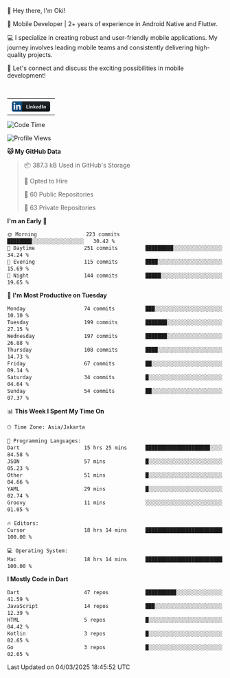 <p>
 👋 Hey there, I'm Oki!

🚀 Mobile Developer | 2+ years of experience in Android Native and Flutter.

💻 I specialize in creating robust and user-friendly mobile applications. My journey involves leading mobile teams and consistently delivering high-quality projects.

🔗 Let's connect and discuss the exciting possibilities in mobile development!

<br>

<table style="border:none; border-collapse:collapse; cellspacing:0; cellpadding:0">
    <tr>
        <td>
           <a href="https://www.linkedin.com/in/oki-6ba305173/" target="_blank">
              <img src="https://github.com/inisialkey/inisialkey/blob/main/assets/linkedin.svg" alt="LinkedIn" style="vertical-align:top; margin:4px" height=24>
          </a>
        </td>
    </tr>
</table>

<!-- <br>

<!--START_SECTION:waka-->
![Code Time](http://img.shields.io/badge/Code%20Time-1%2C046%20hrs%2040%20mins-blue)

![Profile Views](http://img.shields.io/badge/Profile%20Views-0-blue)

**🐱 My GitHub Data** 

> 📦 387.3 kB Used in GitHub's Storage 
 > 
> 💼 Opted to Hire
 > 
> 📜 60 Public Repositories 
 > 
> 🔑 63 Private Repositories 
 > 
**I'm an Early 🐤** 

```text
🌞 Morning                223 commits         ████████░░░░░░░░░░░░░░░░░   30.42 % 
🌆 Daytime                251 commits         █████████░░░░░░░░░░░░░░░░   34.24 % 
🌃 Evening                115 commits         ████░░░░░░░░░░░░░░░░░░░░░   15.69 % 
🌙 Night                  144 commits         █████░░░░░░░░░░░░░░░░░░░░   19.65 % 
```
📅 **I'm Most Productive on Tuesday** 

```text
Monday                   74 commits          ███░░░░░░░░░░░░░░░░░░░░░░   10.10 % 
Tuesday                  199 commits         ███████░░░░░░░░░░░░░░░░░░   27.15 % 
Wednesday                197 commits         ███████░░░░░░░░░░░░░░░░░░   26.88 % 
Thursday                 108 commits         ████░░░░░░░░░░░░░░░░░░░░░   14.73 % 
Friday                   67 commits          ██░░░░░░░░░░░░░░░░░░░░░░░   09.14 % 
Saturday                 34 commits          █░░░░░░░░░░░░░░░░░░░░░░░░   04.64 % 
Sunday                   54 commits          ██░░░░░░░░░░░░░░░░░░░░░░░   07.37 % 
```


📊 **This Week I Spent My Time On** 

```text
🕑︎ Time Zone: Asia/Jakarta

💬 Programming Languages: 
Dart                     15 hrs 25 mins      █████████████████████░░░░   84.58 % 
JSON                     57 mins             █░░░░░░░░░░░░░░░░░░░░░░░░   05.23 % 
Other                    51 mins             █░░░░░░░░░░░░░░░░░░░░░░░░   04.66 % 
YAML                     29 mins             █░░░░░░░░░░░░░░░░░░░░░░░░   02.74 % 
Groovy                   11 mins             ░░░░░░░░░░░░░░░░░░░░░░░░░   01.05 % 

🔥 Editors: 
Cursor                   18 hrs 14 mins      █████████████████████████   100.00 % 

💻 Operating System: 
Mac                      18 hrs 14 mins      █████████████████████████   100.00 % 
```

**I Mostly Code in Dart** 

```text
Dart                     47 repos            ██████████░░░░░░░░░░░░░░░   41.59 % 
JavaScript               14 repos            ███░░░░░░░░░░░░░░░░░░░░░░   12.39 % 
HTML                     5 repos             █░░░░░░░░░░░░░░░░░░░░░░░░   04.42 % 
Kotlin                   3 repos             █░░░░░░░░░░░░░░░░░░░░░░░░   02.65 % 
Go                       3 repos             █░░░░░░░░░░░░░░░░░░░░░░░░   02.65 % 
```




 Last Updated on 04/03/2025 18:45:52 UTC
<!--END_SECTION:waka-->